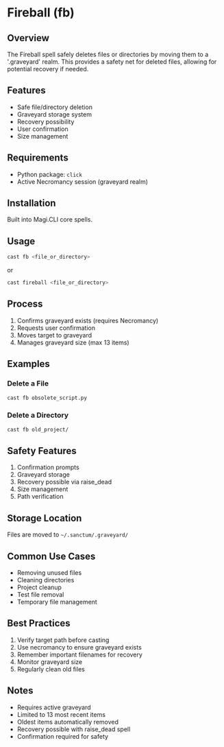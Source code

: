 # Fireball (fb)

## Overview
The Fireball spell safely deletes files or directories by moving them to a '.graveyard' realm. This provides a safety net for deleted files, allowing for potential recovery if needed.

## Features
- Safe file/directory deletion
- Graveyard storage system
- Recovery possibility
- User confirmation
- Size management

## Requirements
- Python package: `click`
- Active Necromancy session (graveyard realm)

## Installation
Built into Magi.CLI core spells.

## Usage
```bash
cast fb <file_or_directory>
```
or
```bash
cast fireball <file_or_directory>
```

## Process
1. Confirms graveyard exists (requires Necromancy)
2. Requests user confirmation
3. Moves target to graveyard
4. Manages graveyard size (max 13 items)

## Examples

### Delete a File
```bash
cast fb obsolete_script.py
```

### Delete a Directory
```bash
cast fb old_project/
```

## Safety Features
1. Confirmation prompts
2. Graveyard storage
3. Recovery possible via raise_dead
4. Size management
5. Path verification

## Storage Location
Files are moved to `~/.sanctum/.graveyard/`

## Common Use Cases
- Removing unused files
- Cleaning directories
- Project cleanup
- Test file removal
- Temporary file management

## Best Practices
1. Verify target path before casting
2. Use necromancy to ensure graveyard exists
3. Remember important filenames for recovery
4. Monitor graveyard size
5. Regularly clean old files

## Notes
- Requires active graveyard
- Limited to 13 most recent items
- Oldest items automatically removed
- Recovery possible with raise_dead spell
- Confirmation required for safety